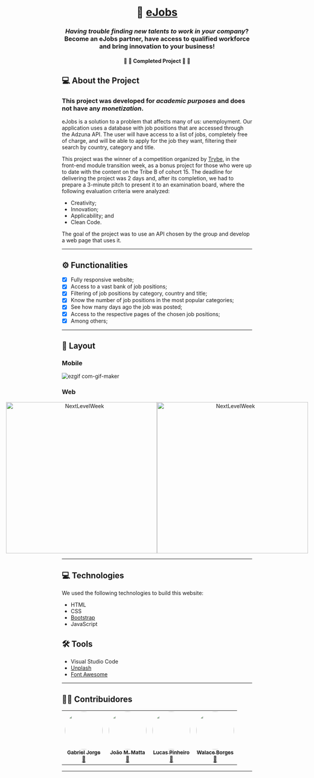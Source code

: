 

<h1 align="center">
     💼 <a href="https://ejobs.vercel.app/#" target="_blank"> eJobs </a>
</h1>

<h3 align="center">
	<i>Having trouble finding new talents to work in your company</i>? Become an eJobs partner, have access to qualified workforce and bring innovation to your business!
</h3>
 
</p>

<h4 align="center">
	🚧 🚀 Completed Project 🚀 🚧
</h4>

## 💻 About the Project

### This project was developed for *academic purposes* and does not have any *monetization*.

eJobs is a solution to a problem that affects many of us: unemployment. Our application uses a database with job positions that are accessed through the Adzuna API. The user will have access to a list of jobs, completely free of charge, and will be able to apply for the job they want, filtering their search by country, category and title.

This project was the winner of a competition organized by [Trybe](https://www.betrybe.com/), in the front-end module transition week, as a bonus project for those who were up to date with the content on the Tribe B of cohort 15. The deadline for delivering the project was 2 days and, after its completion, we had to prepare a 3-minute pitch to present it to an examination board, where the following evaluation criteria were analyzed:

- Creativity;
- Innovation;
- Applicability; and
- Clean Code.

The goal of the project was to use an API chosen by the group and develop a web page that uses it.

---

## ⚙️ Functionalities

- [x] Fully responsive website;
- [x] Access to a vast bank of job positions;
- [x] Filtering of job positions by category, country and title;
- [x] Know the number of job positions in the most popular categories;
- [x] See how many days ago the job was posted;
- [x] Access to the respective pages of the chosen job positions;
- [x] Among others;

---

## 🎨 Layout

### Mobile

![ezgif com-gif-maker](https://user-images.githubusercontent.com/73181252/135700586-04d68d1c-d749-4406-b441-09b55f7d7167.gif)

### Web

<p align="center" style="display: flex; align-items: flex-start; justify-content: center;">
  <img alt="NextLevelWeek" title="#NextLevelWeek" src="./assets/web.svg" width="400px">

  <img alt="NextLevelWeek" title="#NextLevelWeek" src="./assets/sucesso-web.svg" width="400px">
</p>

---

## 💻 Technologies

We used the following technologies to build this website:

-   HTML
-   CSS
-   [Bootstrap](https://getbootstrap.com/)
-   JavaScript

## 🛠 Tools

-   Visual Studio Code
-   [Unplash](https://unsplash.com/)
-   [Font Awesome](https://fontawesome.com/)



---

## 👨‍💻 Contribuidores

<table>
  <tr>
    <td align="center"><a href="https://github.com/GabrielJorge94"><img style="border-radius: 50%;" src="https://avatars.githubusercontent.com/u/87340021?v=4" width="100px;" alt=""/><br /><sub><b>Gabriel Jorge</b></sub></a><br /><a href="https://www.betrybe.com/" title="Trybe">🥇</a></td>
    <td align="center"><a href="https://github.com/Matta-012"><img style="border-radius: 50%;" src="https://avatars.githubusercontent.com/u/76047350?v=4" width="100px;" alt=""/><br /><sub><b>João M. Matta</b></sub></a><br /><a href="https://www.betrybe.com/" title="Trybe">🥇</a></td>
    <td align="center"><a href="https://github.com/fullStackLucas"><img style="border-radius: 50%;" src="https://media-exp1.licdn.com/dms/image/C4D03AQH5CIF9i_3ngw/profile-displayphoto-shrink_800_800/0/1517267892610?e=1638403200&v=beta&t=Qi9qw1yEsP3fzdxwLrM5Cby1N7uof_1i3lS_U1VIs1E" width="100px;" alt=""/><br /><sub><b>Lucas Pinheiro</b></sub></a><br /><a href="https://www.betrybe.com/" title="Trybe">🥇</a></td>
    <td align="center"><a href="https://github.com/walaceborges"><img style="border-radius: 50%;" src="https://avatars.githubusercontent.com/u/73181252?v=4" width="100px;" alt=""/><br /><sub><b>Walace Borges</b></sub></a><br /><a href="https://www.betrybe.com/" title="Trybe">🥇</a></td>
  
  </tr>
</table>

---

